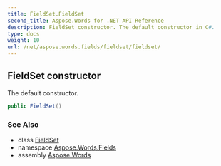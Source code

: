 ```yaml
---
title: FieldSet.FieldSet
second_title: Aspose.Words for .NET API Reference
description: FieldSet constructor. The default constructor in C#.
type: docs
weight: 10
url: /net/aspose.words.fields/fieldset/fieldset/
---
```

## FieldSet constructor

The default constructor.

```csharp
public FieldSet()
```

### See Also

* class [FieldSet](../)
* namespace [Aspose.Words.Fields](../../fieldset/)
* assembly [Aspose.Words](../../../)
